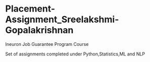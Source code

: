 # Placement-Assignment_Sreelakshmi-Gopalakrishnan
Ineuron Job Guarantee Program Course

Set of assignments completed under Python,Statistics,ML and NLP
